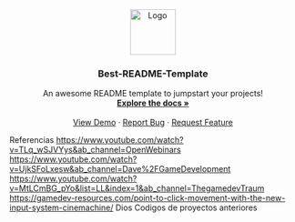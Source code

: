 <div align="center">
  <a href="https://github.com/othneildrew/Best-README-Template">
    <img src="images/logo.png" alt="Logo" width="80" height="80">
  </a>

  <h3 align="center">Best-README-Template</h3>

  <p align="center">
    An awesome README template to jumpstart your projects!
    <br />
    <a href="https://github.com/othneildrew/Best-README-Template"><strong>Explore the docs »</strong></a>
    <br />
    <br />
    <a href="https://github.com/othneildrew/Best-README-Template">View Demo</a>
    ·
    <a href="https://github.com/othneildrew/Best-README-Template/issues">Report Bug</a>
    ·
    <a href="https://github.com/othneildrew/Best-README-Template/issues">Request Feature</a>
  </p>
</div>

Referencias
https://www.youtube.com/watch?v=TLq_wSJVYys&ab_channel=OpenWebinars
https://www.youtube.com/watch?v=UjkSFoLxesw&ab_channel=Dave%2FGameDevelopment
https://www.youtube.com/watch?v=MtLCmBG_pYo&list=LL&index=1&ab_channel=ThegamedevTraum
https://gamedev-resources.com/point-to-click-movement-with-the-new-input-system-cinemachine/
Dios
Codigos de proyectos anteriores
